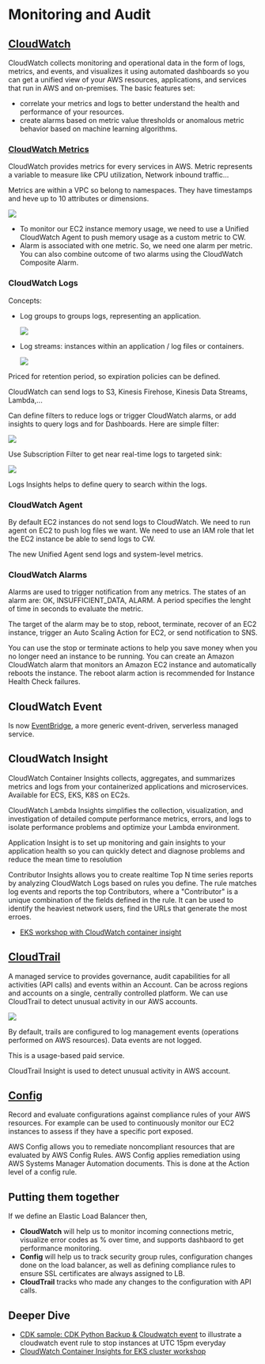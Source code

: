 # Monitoring and Audit

## [CloudWatch](https://docs.aws.amazon.com/cloudwatch/)

CloudWatch collects monitoring and operational data in the form of logs, metrics, and events, and visualizes it using automated dashboards so you can get a unified view of your AWS resources, applications, and services that run in AWS and on-premises. The basic features set:

* correlate your metrics and logs to better understand the health and performance of your resources.
* create alarms based on metric value thresholds or anomalous metric behavior based on machine learning algorithms. 

### [CloudWatch Metrics](https://docs.aws.amazon.com/cloudwatch/)

CloudWatch provides metrics for every services in AWS. Metric represents a variable to measure like CPU utilization, Network inbound traffic... 

Metrics are within a VPC so belong to namespaces. They have timestamps and heve up to 10 attributes or dimensions.

![](./images/cloudwatch-1.png)

* To monitor our EC2 instance memory usage, we need to use a Unified CloudWatch Agent to push memory usage as a custom metric to CW.
* Alarm is associated with one metric. So, we need one alarm per metric. You can also combine outcome of two alarms using the CloudWatch Composite Alarm.

### CloudWatch Logs

Concepts:

* Log groups to groups logs, representing an application.

    ![](./images/cw-log-groups.png)

* Log streams: instances within an application / log files or containers.

    ![](./images/cw-log-streams.png)


Priced for retention period, so expiration policies can be defined. 

CloudWatch can send logs to S3, Kinesis Firehose, Kinesis Data Streams, Lambda,... 

Can define filters to reduce logs or trigger CloudWatch alarms, or add insights to query logs and for Dashboards. Here are simple filter:

![](./images/cw-filter.png)

Use Subscription Filter to get near real-time logs to targeted sink:

![](./images/cw-subscription.png)


Logs Insights helps to define query to search within the logs. 

### CloudWatch Agent

By default EC2 instances do not send logs to CloudWatch. We need to run agent on EC2 to push log files we want. We need to use an IAM role that let the EC2 instance be able to send logs to CW.

The new Unified Agent send logs and system-level metrics. 

### CloudWatch Alarms

Alarms are used to trigger notification from any metrics. The states of an alarm are: OK, INSUFFICIENT_DATA, ALARM. A period specifies the lenght of time in seconds to evaluate the metric.

The target of the alarm may be to stop, reboot, terminate, recover of an EC2 instance, trigger an Auto Scaling Action for EC2, or send notification to SNS.

You can use the stop or terminate actions to help you save money when you no longer need an instance to be running. You can create an Amazon CloudWatch alarm that monitors an Amazon EC2 instance and automatically reboots the instance. The reboot alarm action is recommended for Instance Health Check failures.

## CloudWatch Event 

Is now [EventBridge](../serverless/eventbridge.md), a more generic event-driven, serverless managed service.


## CloudWatch Insight

CloudWatch Container Insights collects, aggregates, and summarizes metrics and logs from your containerized applications and microservices. Available for ECS, EKS, K8S on EC2s. 

CloudWatch Lambda Insights simplifies the collection, visualization, and investigation of detailed compute performance metrics, errors, and logs to isolate performance problems and optimize your Lambda environment.

Application Insight is to set up monitoring and gain insights to your application health so you can quickly detect and diagnose problems and reduce the mean time to resolution

Contributor Insights allows you to create realtime Top N time series reports by analyzing CloudWatch Logs based on rules you define. The rule matches log events and reports the top Contributors, where a "Contributor" is a unique combination of the fields defined in the rule. It can be used to identify the heaviest network users, find the URLs that generate the most erroes.

* [EKS workshop with CloudWatch container insight](https://www.eksworkshop.com/intermediate/250_cloudwatch_container_insights/)

## [CloudTrail](https://aws.amazon.com/cloudtrail/)

A managed service to provides governance, audit capabilities for all activities (API calls) and events within an Account. Can be across regions and accounts on a single, centrally controlled platform. We can use CloudTrail to detect unusual activity in our AWS accounts.

![](./images/cloudtrail-home.png)

By default, trails are configured to log management events (operations performed on AWS resources). Data events are not logged.

This is a usage-based paid service.

CloudTrail Insight is used to detect unusual activity in AWS account.

## [Config](https://docs.aws.amazon.com/config/index.html#lang/en_us)

Record and evaluate configurations against compliance rules of your AWS resources. For example can be used to continuously monitor our EC2 instances to assess if they have a specific port exposed.

AWS Config allows you to remediate noncompliant resources that are evaluated by AWS Config Rules. AWS Config applies remediation using AWS Systems Manager Automation documents. This is done at the Action level of a config rule.

## Putting them together

If we define an Elastic Load Balancer then, 

* **CloudWatch** will help us to monitor incoming connections metric, visualize error codes as % over time, and supports dashbaord to get performance monitoring.
* **Config** will help us to track security group rules, configuration changes done on the load balancer, as well as defining compliance rules to ensure SSL certificates are always assigned to LB.
* **CloudTrail** tracks who made any changes to the configuration with API calls.

## Deeper Dive

* [CDK sample: CDK Python Backup & Cloudwatch event](https://github.com/aws-samples/aws-cdk-examples/tree/master/python/ec2-cloudwatch) to illustrate a cloudwatch event rule to stop instances at UTC 15pm everyday
* [CloudWatch Container Insights for EKS cluster workshop](https://www.eksworkshop.com/intermediate/250_cloudwatch_container_insights/)